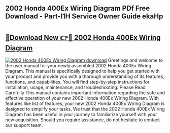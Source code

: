 ## 2002 Honda 400Ex Wiring Diagram PDf Free Download - Part-l1H Service Owner Guide ekaHp

# <h2><a href="http://dfn09d.blite.top/?on=2002+Honda+400Ex+Wiring+Diagram">🔗Download New 👉🔴 2002 Honda 400Ex Wiring Diagram</a></h2>

[![2002 Honda 400Ex Wiring Diagram download](https://i.imgur.com/lujVjoI.png)](http://dfn09d.blite.top/?on=2002+Honda+400Ex+Wiring+Diagram)
Greetings and welcome to the user manual for your newly assembled 2002 Honda 400Ex Wiring Diagram. This manual is specifically designed to help you get started with your product and provide you with a thorough understanding of its features, functions, and capabilities. You will find step-by-step instructions for installation, usage, maintenance, and troubleshooting. Please Read Carefully This manual contains important information regarding the safe and effective operation of your new 2002 Honda 400Ex Wiring Diagram. With features like list of features, your new 2002 Honda 400Ex Wiring Diagram is designed to simplify your tasks. We trust that the 2002 Honda 400Ex Wiring Diagram has been useful in your journey to familiarize yourself with your new acquisition. Should you require assistance, do not hesitate to contact our support team.
